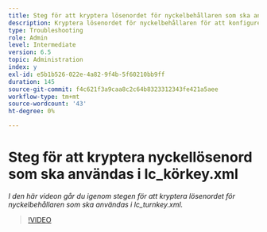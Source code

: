 ```yaml
---
title: Steg för att kryptera lösenordet för nyckelbehållaren som ska användas i lc_körkey.xml
description: Kryptera lösenordet för nyckelbehållaren för att konfigurera i filen lc_körkey.xml
type: Troubleshooting
role: Admin
level: Intermediate
version: 6.5
topic: Administration
index: y
exl-id: e5b1b526-022e-4a82-9f4b-5f60210bb9ff
duration: 145
source-git-commit: f4c621f3a9caa8c2c64b8323312343fe421a5aee
workflow-type: tm+mt
source-wordcount: '43'
ht-degree: 0%

---
```


# Steg för att kryptera nyckellösenord som ska användas i lc_körkey.xml

*I den här videon går du igenom stegen för att kryptera lösenordet för nyckelbehållaren som ska användas i lc_turnkey.xml.*

>[!VIDEO](https://video.tv.adobe.com/v/335538?quality=12&learn=on)
